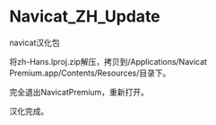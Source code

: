 # Navicat_ZH_Update
navicat汉化包

将zh-Hans.lproj.zip解压，拷贝到/Applications/Navicat Premium.app/Contents/Resources/目录下。

完全退出NavicatPremium，重新打开。

汉化完成。
